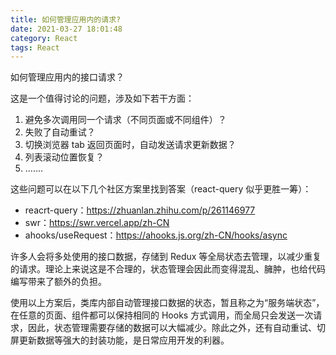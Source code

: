 ```yaml
---
title: 如何管理应用内的请求?
date: 2021-03-27 18:01:48
category: React
tags: React
---
```


如何管理应用内的接口请求？

这是一个值得讨论的问题，涉及如下若干方面：

1. 避免多次调用同一个请求（不同页面或不同组件）？
2. 失败了自动重试？
3. 切换浏览器 tab 返回页面时，自动发送请求更新数据？
4. 列表滚动位置恢复？
5. .......

这些问题可以在以下几个社区方案里找到答案（react-query 似乎更胜一筹）：

- reacrt-query：https://zhuanlan.zhihu.com/p/261146977
- swr：https://swr.vercel.app/zh-CN
- ahooks/useRequest：https://ahooks.js.org/zh-CN/hooks/async

许多人会将多处使用的接口数据，存储到 Redux 等全局状态去管理，以减少重复的请求。理论上来说这是不合理的，状态管理会因此而变得混乱、臃肿，也给代码编写带来了额外的负担。

使用以上方案后，类库内部自动管理接口数据的状态，暂且称之为“服务端状态”，在任意的页面、组件都可以保持相同的 Hooks 方式调用，而全局只会发送一次请求，因此，状态管理需要存储的数据可以大幅减少。除此之外，还有自动重试、切屏更新数据等强大的封装功能，是日常应用开发的利器。
